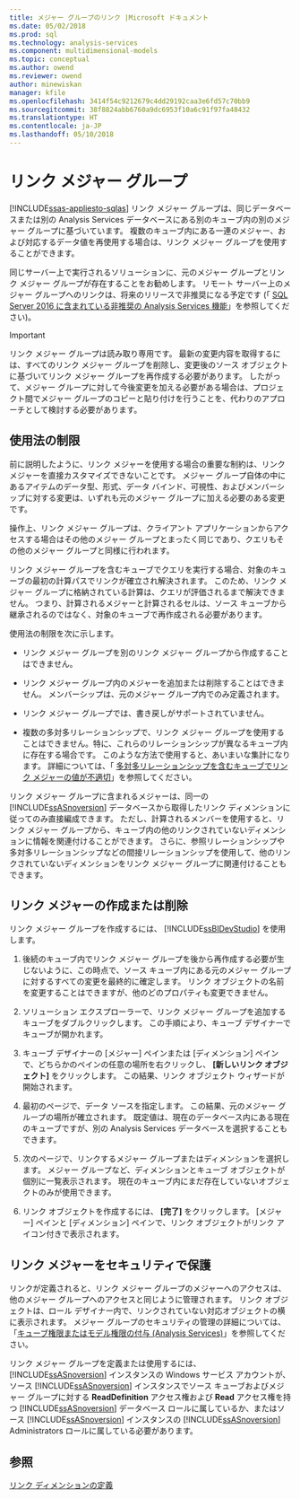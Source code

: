```yaml
---
title: メジャー グループのリンク |Microsoft ドキュメント
ms.date: 05/02/2018
ms.prod: sql
ms.technology: analysis-services
ms.component: multidimensional-models
ms.topic: conceptual
ms.author: owend
ms.reviewer: owend
author: minewiskan
manager: kfile
ms.openlocfilehash: 3414f54c9212679c4dd29192caa3e6fd57c70bb9
ms.sourcegitcommit: 38f8824abb6760a9dc6953f10a6c91f97fa48432
ms.translationtype: HT
ms.contentlocale: ja-JP
ms.lasthandoff: 05/10/2018
---
```

# <a name="linked-measure-groups"></a>リンク メジャー グループ
[!INCLUDE[ssas-appliesto-sqlas](../../includes/ssas-appliesto-sqlas.md)]
  リンク メジャー グループは、同じデータベースまたは別の Analysis Services データベースにある別のキューブ内の別のメジャー グループに基づいています。 複数のキューブ内にある一連のメジャー、および対応するデータ値を再使用する場合は、リンク メジャー グループを使用することができます。  
  
 同じサーバー上で実行されるソリューションに、元のメジャー グループとリンク メジャー グループが存在することをお勧めします。 リモート サーバー上のメジャー グループへのリンクは、将来のリリースで非推奨になる予定です (「 [SQL Server 2016 に含まれている非推奨の Analysis Services 機能](../../analysis-services/deprecated-analysis-services-features-in-sql-server-2016.md)」を参照してください)。  
  
> [!IMPORTANT]  
>  リンク メジャー グループは読み取り専用です。 最新の変更内容を取得するには、すべてのリンク メジャー グループを削除し、変更後のソース オブジェクトに基づいてリンク メジャー グループを再作成する必要があります。 したがって、メジャー グループに対して今後変更を加える必要がある場合は、プロジェクト間でメジャー グループのコピーと貼り付けを行うことを、代わりのアプローチとして検討する必要があります。  
  
## <a name="usage-limitations"></a>使用法の制限  
 前に説明したように、リンク メジャーを使用する場合の重要な制約は、リンク メジャーを直接カスタマイズできないことです。 メジャー グループ自体の中にあるアイテムのデータ型、形式、データ バインド、可視性、およびメンバーシップに対する変更は、いずれも元のメジャー グループに加える必要のある変更です。  
  
 操作上、リンク メジャー グループは、クライアント アプリケーションからアクセスする場合はその他のメジャー グループとまったく同じであり、クエリもその他のメジャー グループと同様に行われます。  
  
 リンク メジャー グループを含むキューブでクエリを実行する場合、対象のキューブの最初の計算パスでリンクが確立され解決されます。 このため、リンク メジャー グループに格納されている計算は、クエリが評価されるまで解決できません。 つまり、計算されるメジャーと計算されるセルは、ソース キューブから継承されるのではなく、対象のキューブで再作成される必要があります。  
  
 使用法の制限を次に示します。  
  
-   リンク メジャー グループを別のリンク メジャー グループから作成することはできません。  
  
-   リンク メジャー グループ内のメジャーを追加または削除することはできません。 メンバーシップは、元のメジャー グループ内でのみ定義されます。  
  
-   リンク メジャー グループでは、書き戻しがサポートされていません。  
  
-   複数の多対多リレーションシップで、リンク メジャー グループを使用することはできません。特に、これらのリレーションシップが異なるキューブ内に存在する場合です。 このような方法で使用すると、あいまいな集計になります。 詳細については、「 [多対多リレーションシップを含むキューブでリンク メジャーの値が不適切](http://social.technet.microsoft.com/wiki/contents/articles/22911.incorrect-amounts-for-linked-measures-in-cubes-containing-many-to-many-relationships-ssas-troubleshooting.aspx)」を参照してください。  
  
 リンク メジャー グループに含まれるメジャーは、同一の [!INCLUDE[ssASnoversion](../../includes/ssasnoversion-md.md)] データベースから取得したリンク ディメンションに従ってのみ直接編成できます。 ただし、計算されるメンバーを使用すると、リンク メジャー グループから、キューブ内の他のリンクされていないディメンションに情報を関連付けることができます。 さらに、参照リレーションシップや多対多リレーションシップなどの間接リレーションシップを使用して、他のリンクされていないディメンションをリンク メジャー グループに関連付けることもできます。  
  
## <a name="create-or-modify-a-linked-measure"></a>リンク メジャーの作成または削除  
 リンク メジャー グループを作成するには、 [!INCLUDE[ssBIDevStudio](../../includes/ssbidevstudio-md.md)] を使用します。  
  
1.  後続のキューブ内でリンク メジャー グループを後から再作成する必要が生じないように、この時点で、ソース キューブ内にある元のメジャー グループに対するすべての変更を最終的に確定します。 リンク オブジェクトの名前を変更することはできますが、他のどのプロパティも変更できません。  
  
2.  ソリューション エクスプローラーで、リンク メジャー グループを追加するキューブをダブルクリックします。 この手順により、キューブ デザイナーでキューブが開かれます。  
  
3.  キューブ デザイナーの [メジャー] ペインまたは [ディメンション] ペインで、どちらかのペインの任意の場所を右クリックし、 **[新しいリンク オブジェクト]** をクリックします。 この結果、リンク オブジェクト ウィザードが開始されます。  
  
4.  最初のページで、データ ソースを指定します。 この結果、元のメジャー グループの場所が確立されます。 既定値は、現在のデータベース内にある現在のキューブですが、別の Analysis Services データベースを選択することもできます。  
  
5.  次のページで、リンクするメジャー グループまたはディメンションを選択します。 メジャー グループなど、ディメンションとキューブ オブジェクトが個別に一覧表示されます。 現在のキューブ内にまだ存在していないオブジェクトのみが使用できます。  
  
6.  リンク オブジェクトを作成するには、 **[完了]** をクリックします。 [メジャー] ペインと [ディメンション] ペインで、リンク オブジェクトがリンク アイコン付きで表示されます。  
  
## <a name="secure-a-linked-measure"></a>リンク メジャーをセキュリティで保護  
 リンクが定義されると、リンク メジャー グループのメジャーへのアクセスは、他のメジャー グループへのアクセスと同じように管理されます。 リンク オブジェクトは、ロール デザイナー内で、リンクされていない対応オブジェクトの横に表示されます。 メジャー グループのセキュリティの管理の詳細については、「[キューブ権限またはモデル権限の付与 &#40;Analysis Services&#41;](../../analysis-services/multidimensional-models/grant-cube-or-model-permissions-analysis-services.md)」を参照してください。  
  
 リンク メジャー グループを定義または使用するには、[!INCLUDE[ssASnoversion](../../includes/ssasnoversion-md.md)] インスタンスの Windows サービス アカウントが、ソース [!INCLUDE[ssASnoversion](../../includes/ssasnoversion-md.md)] インスタンスでソース キューブおよびメジャー グループに対する **ReadDefinition** アクセス権および **Read** アクセス権を持つ [!INCLUDE[ssASnoversion](../../includes/ssasnoversion-md.md)] データベース ロールに属しているか、またはソース [!INCLUDE[ssASnoversion](../../includes/ssasnoversion-md.md)] インスタンスの [!INCLUDE[ssASnoversion](../../includes/ssasnoversion-md.md)] Administrators ロールに属している必要があります。  
  
## <a name="see-also"></a>参照  
 [リンク ディメンションの定義](../../analysis-services/multidimensional-models/define-linked-dimensions.md)  
  
  
